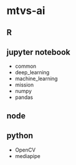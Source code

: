 # mtvs-ai

## R

## jupyter notebook

- common
- deep_learning
- machine_learning
- mission
- numpy
- pandas

## node

## python

- OpenCV
- mediapipe
